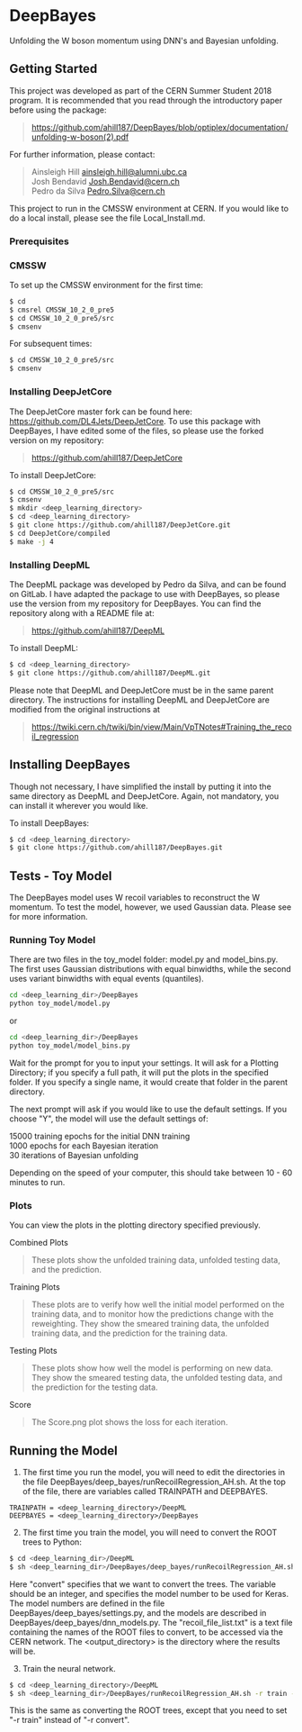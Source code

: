 # DeepBayes

Unfolding the W boson momentum using DNN's and Bayesian unfolding.

## Getting Started

This project was developed as part of the CERN Summer Student 2018 program. It is recommended that you read through the introductory paper before using the package: <br>
> https://github.com/ahill187/DeepBayes/blob/optiplex/documentation/unfolding-w-boson(2).pdf

For further information, please contact:
> Ainsleigh Hill ainsleigh.hill@alumni.ubc.ca <br>
> Josh Bendavid Josh.Bendavid@cern.ch <br>
> Pedro da Silva Pedro.Silva@cern.ch

This project to run in the CMSSW environment at CERN. If you would like to do a local install, please see the file Local_Install.md.

### Prerequisites

### CMSSW

To set up the CMSSW environment for the first time:

```bash
$ cd
$ cmsrel CMSSW_10_2_0_pre5
$ cd CMSSW_10_2_0_pre5/src
$ cmsenv
```
For subsequent times:

```bash
$ cd CMSSW_10_2_0_pre5/src
$ cmsenv
```

### Installing DeepJetCore

The DeepJetCore master fork can be found here: https://github.com/DL4Jets/DeepJetCore. To use this package with DeepBayes, I have edited some of the files, so please use the forked version on my repository:
> https://github.com/ahill187/DeepJetCore

To install DeepJetCore:
```bash
$ cd CMSSW_10_2_0_pre5/src
$ cmsenv
$ mkdir <deep_learning_directory>
$ cd <deep_learning_directory>
$ git clone https://github.com/ahill187/DeepJetCore.git
$ cd DeepJetCore/compiled
$ make -j 4
```
### Installing DeepML

The DeepML package was developed by Pedro da Silva, and can be found on GitLab. I have adapted the package to use with DeepBayes, so please use the version from my repository for DeepBayes. You can find the repository along with a README file at:
> https://github.com/ahill187/DeepML

To install DeepML:
```bash
$ cd <deep_learning_directory>
$ git clone https://github.com/ahill187/DeepML.git
```
Please note that DeepML and DeepJetCore must be in the same parent directory. The instructions for installing DeepML and DeepJetCore are modified from the original instructions at
> https://twiki.cern.ch/twiki/bin/view/Main/VpTNotes#Training_the_recoil_regression

## Installing DeepBayes

Though not necessary, I have simplified the install by putting it into the same directory as DeepML and DeepJetCore. Again, not mandatory, you can install it wherever you would like. <br>

To install DeepBayes:
```bash
$ cd <deep_learning_directory>
$ git clone https://github.com/ahill187/DeepBayes.git
```

## Tests - Toy Model

The DeepBayes model uses W recoil variables to reconstruct the W momentum. To test the model, however, we used Gaussian data. Please see <insert link here> for more information.

### Running Toy Model

There are two files in the toy_model folder: model.py and model_bins.py. The first uses Gaussian distributions with equal binwidths, while the second uses variant binwidths with equal events (quantiles).
```bash
cd <deep_learning_dir>/DeepBayes
python toy_model/model.py
```
or
```bash
cd <deep_learning_dir>/DeepBayes
python toy_model/model_bins.py
```
Wait for the prompt for you to input your settings. It will ask for a Plotting Directory; if you specify a full path, it will put the plots in the specified folder. If you specify a single name, it would create that folder in the parent directory.

The next prompt will ask if you would like to use the default settings. If you choose "Y", the model will use the default settings of:

15000 training epochs for the initial DNN training<br>
1000 epochs for each Bayesian iteration<br>
30 iterations of Bayesian unfolding<br>

Depending on the speed of your computer, this should take between 10 - 60 minutes to run.

### Plots

You can view the plots in the plotting directory specified previously. <br>

Combined Plots
> These plots show the unfolded training data, unfolded testing data, and the prediction.

Training Plots
> These plots are to verify how well the initial model performed on the training data, and to monitor how the predictions change with the reweighting. They show the smeared training data, the unfolded training data, and the prediction for the training data.

Testing Plots
> These plots show how well the model is performing on new data. They show the smeared testing data, the unfolded testing data, and the prediction for the testing data.

Score
> The Score.png plot shows the loss for each iteration.

## Running the Model

1. The first time you run the model, you will need to edit the directories in the file DeepBayes/deep_bayes/runRecoilRegression_AH.sh. At the top of the file, there are variables called TRAINPATH and DEEPBAYES.
```
TRAINPATH = <deep_learning_directory>/DeepML
DEEPBAYES = <deep_learning_directory>/DeepBayes
```
2. The first time you train the model, you will need to convert the ROOT trees to Python:
```bash
$ cd <deep_learning_dir>/DeepML
$ sh <deep_learning_dir>/DeepBayes/deep_bayes/runRecoilRegression_AH.sh -r convert -m <num> -i <deep_learning_dir>/DeepML/data/recoil_file_list.txt -w <output_directory>
```
Here "convert" specifies that we want to convert the trees. The variable <num> should be an integer, and specifies the model number to be used for Keras. The model numbers are defined in the file DeepBayes/deep_bayes/settings.py, and the models are described in DeepBayes/deep_bayes/dnn_models.py. The "recoil_file_list.txt" is a text file containing the names of the ROOT files to convert, to be accessed via the CERN network. The <output_directory> is the directory where the results will be.

3. Train the neural network.
```bash
$ cd <deep_learning_directory>/DeepML
$ sh <deep_learning_dir>/DeepBayes/runRecoilRegression_AH.sh -r train -m <num> -i <deep_learning_dir>/DeepML/data/recoil_file_list.txt -w <output_directory>
```
This is the same as converting the ROOT trees, except that you need to set "-r train" instead of "-r convert".

